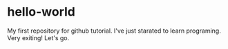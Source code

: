 # hello-world
My first repository for github tutorial.
I've just starated to learn programing.
Very exiting! Let's go.
